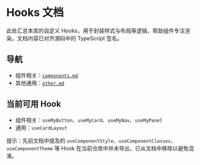 # Hooks 文档

此处汇总本库的自定义 Hooks，用于封装样式与布局等逻辑，帮助组件专注渲染。文档内容已对齐源码中的 TypeScript 签名。

## 导航

- 组件相关：[`components.md`](./components.md)
- 其他通用：[`other.md`](./other.md)

## 当前可用 Hook

- 组件相关：`useMyButton`、`useMyCard`、`useMyNav`、`useMyPanel`
- 通用：`useCardLayout`

提示：先前文档中提及的 `useComponentStyle`、`useComponentClasses`、`useComponentTheme` 等 Hook 在当前仓库中并未导出，已从文档中移除以避免混淆。

